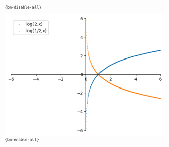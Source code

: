 `{bm-disable-all}`

![Graph(s) of log(2,x),log(1/2,x)](calculus_ff1ba48dea84a2296c0ab2a51f10fac9.png)
`{bm-enable-all}`

